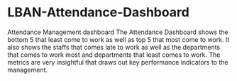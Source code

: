 # LBAN-Attendance-Dashboard
Attendance Management dashboard
The Attendance Dashboard shows the bottom 5 that least come to work as well as top 5 that most come to work. It also shows the staffs that comes late to work as well as the departments that comes to work most and departments that least comes to work. The metrics are very insightful that draws out key performance indicators to the management.
